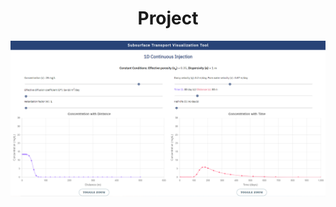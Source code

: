 <div align="center">

# Project

</div>

![Tool](https://github.com/ShafinMahmudCS/project/blob/main/images/visual.png)
